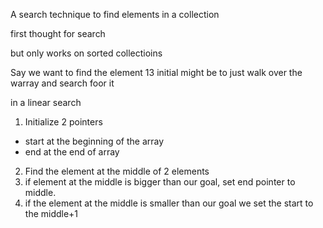 A search technique to find 
elements in a collection

first thought for search

but only works on sorted collectioins

Say we want to find the element 13
initial might be to just walk 
over the warray and search foor it

in a linear search

1. Initialize 2 pointers
- start at the beginning of the array
- end at the end of array
2. Find the element at the middle of 2 elements
3. if element at the middle is bigger than our goal, set end pointer to middle.
4. if the element at the middle is smaller than our goal we set the start to the middle+1


